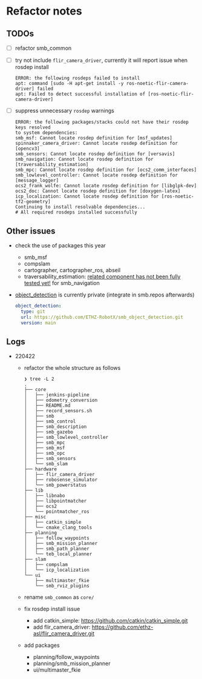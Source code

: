 # Refactor notes

## TODOs

- [ ] refactor smb_common
- [ ] try not include `flir_camera_driver`, currently it will report issue when rosdep install

    ```shell
    ERROR: the following rosdeps failed to install
    apt: command [sudo -H apt-get install -y ros-noetic-flir-camera-driver] failed
    apt: Failed to detect successful installation of [ros-noetic-flir-camera-driver]
    ```

- [ ] suppress unnecessary `rosdep` warnings

    ```shell
    ERROR: the following packages/stacks could not have their rosdep keys resolved
    to system dependencies:
    smb_msf: Cannot locate rosdep definition for [msf_updates]
    spinnaker_camera_driver: Cannot locate rosdep definition for [opencv3]
    smb_sensors: Cannot locate rosdep definition for [versavis]
    smb_navigation: Cannot locate rosdep definition for [traversability_estimation]
    smb_mpc: Cannot locate rosdep definition for [ocs2_comm_interfaces]
    smb_lowlevel_controller: Cannot locate rosdep definition for [message_logger]
    ocs2_frank_wolfe: Cannot locate rosdep definition for [libglpk-dev]
    ocs2_doc: Cannot locate rosdep definition for [doxygen-latex]
    icp_localization: Cannot locate rosdep definition for [ros-noetic-tf2-geometry]
    Continuing to install resolvable dependencies...
    # All required rosdeps installed successfully
    ```

## Other issues

- check the use of packages this year
  - smb_msf
  - compslam
  - cartographer, cartographer_ros, abseil
  - traversability_estimation: [related component has not been fully tested yet!](https://github.com/VIS4ROB-lab/smb_path_planner/wiki/Running-in-simulation#running-with-traversability-estimation) for smb_navigation
- [object_detection](https://github.com/ETHZ-RobotX/smb_object_detection) is currently private (integrate in smb.repos afterwards)

  ```yaml
  object_detection:
    type: git
    url: https://github.com/ETHZ-RobotX/smb_object_detection.git
    version: main
  ```

## Logs

- 220422
  - refactor the whole structure as follows

    ```shell
    ❯ tree -L 2
    .
    ├── core
    │   ├── jenkins-pipeline
    │   ├── odometry_conversion
    │   ├── README.md
    │   ├── record_sensors.sh
    │   ├── smb
    │   ├── smb_control
    │   ├── smb_description
    │   ├── smb_gazebo
    │   ├── smb_lowlevel_controller
    │   ├── smb_mpc
    │   ├── smb_msf
    │   ├── smb_opc
    │   ├── smb_sensors
    │   └── smb_slam
    ├── hardware
    │   ├── flir_camera_driver
    │   ├── robosense_simulator
    │   └── smb_powerstatus
    ├── lib
    │   ├── libnabo
    │   ├── libpointmatcher
    │   ├── ocs2
    │   └── pointmatcher_ros
    ├── misc
    │   ├── catkin_simple
    │   └── cmake_clang_tools
    ├── planning
    │   ├── follow_waypoints
    │   ├── smb_mission_planner
    │   ├── smb_path_planner
    │   └── teb_local_planner
    ├── slam
    │   ├── compslam
    │   └── icp_localization
    └── ui
        ├── multimaster_fkie
        └── smb_rviz_plugins
    ```

  - rename `smb_common` as `core/`
  - fix rosdep install issue
    - add catkin_simple: <https://github.com/catkin/catkin_simple.git>
    - add flir_camera_driver: <https://github.com/ethz-asl/flir_camera_driver.git>
  - add packages
    - planning/follow_waypoints
    - planning/smb_mission_planner
    - ui/multimaster_fkie
